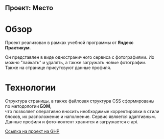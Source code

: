 ## Проект: Место

# **Обзор**

Проект реализован в рамках учебной программы от **Яндекс Практикум**.

Он представлен в виде одностраничного сервиса с фотографиями.
Их можно "лайкать" и удалять, а также загружать новые фотографии.
Также на странице присутсвуют данные профиля.

# **Технологии**

Структура страницы, а также файловая структура CSS сформированы по методологии **БЭМ**,  
что позволяет оперативно вносить необходимые корректировки в стили блоков, их расположение и наполнение.
Сервис является адаптивным.
Данные профиля и фото-контент хранится и загружается с api.

[Ссылка на проект на GHP](https://ragna-a4.github.io/mesto/)
